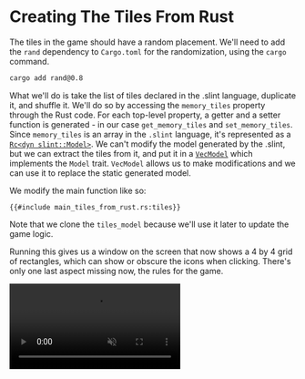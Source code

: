 # Creating The Tiles From Rust

The tiles in the game should have a random placement. We'll need to add the `rand` dependency to
`Cargo.toml` for the randomization, using the `cargo` command.

```sh
cargo add rand@0.8
```

What we'll do is take the list of tiles declared in the .slint language, duplicate it, and shuffle it.
We'll do so by accessing the `memory_tiles` property through the Rust code. For each top-level property,
a getter and a setter function is generated - in our case `get_memory_tiles` and `set_memory_tiles`.
Since `memory_tiles` is an array in the `.slint` language, it's represented as a [`Rc<dyn slint::Model>`](https://slint-ui.com/docs/rust/slint/trait.model).
We can't modify the model generated by the .slint, but we can extract the tiles from it, and put it
in a [`VecModel`](https://slint-ui.com/docs/rust/slint/struct.vecmodel) which implements the `Model` trait.
`VecModel` allows us to make modifications and we can use it to replace the static generated model.

We modify the main function like so:

```rust,noplayground
{{#include main_tiles_from_rust.rs:tiles}}
```

Note that we clone the `tiles_model` because we'll use it later to update the game logic.

Running this gives us a window on the screen that now shows a 4 by 4 grid of rectangles, which can show or obscure
the icons when clicking. There's only one last aspect missing now, the rules for the game.

<video autoplay loop muted playsinline src="https://slint-ui.com/blog/memory-game-tutorial/creating-the-tiles-from-rust.mp4"></video>
